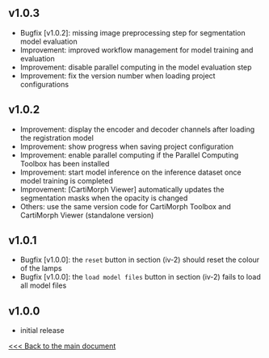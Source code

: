 ## v1.0.3

- Bugfix [v1.0.2]: missing image preprocessing step for segmentation model evaluation 
- Improvement: improved workflow management for model training and evaluation
- Improvement: disable parallel computing in the model evaluation step
- Improvement: fix the version number when loading project configurations

## v1.0.2

- Improvement: display the encoder and decoder channels after loading the registration model
- Improvement: show progress when saving project configuration
- Improvement: enable parallel computing if the Parallel Computing Toolbox has been installed
- Improvement: start model inference on the inference dataset once model training is completed
- Improvement: [CartiMorph Viewer] automatically updates the segmentation masks when the opacity is changed
- Others: use the same version code for CartiMorph Toolbox and CartiMorph Viewer (standalone version)

## v1.0.1

- Bugfix [v1.0.0]: the `reset` button in section (iv-2) should reset the colour of the lamps 
- Bugfix [v1.0.0]: the `load model files` button in section (iv-2) fails to load all model files

## v1.0.0

- initial release

[<<< Back to the main document](https://github.com/YongchengYAO/CartiMorph-Toolbox)
